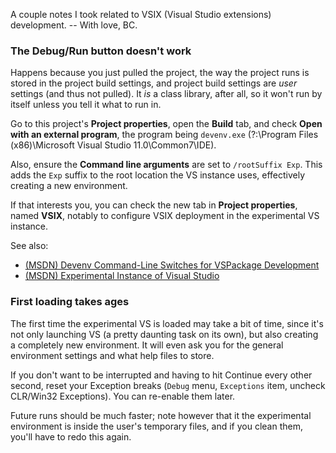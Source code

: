 A couple notes I took related to VSIX (Visual Studio extensions) development. -- With love, BC.

### The Debug/Run button doesn't work
Happens because you just pulled the project, the way the project runs is stored in the project build settings, and project build settings are *user* settings (and thus not pulled). It *is* a class library, after all, so it won't run by itself unless you tell it what to run in.

Go to this project's **Project properties**, open the **Build** tab, and check **Open with an external program**, the program being `devenv.exe` (?:\Program Files (x86)\Microsoft Visual Studio 11.0\Common7\IDE).

Also, ensure the **Command line arguments** are set to `/rootSuffix Exp`. This adds the `Exp` suffix to the root location the VS instance uses, effectively creating a new environment.

If that interests you, you can check the new tab in **Project properties**, named **VSIX**, notably to configure VSIX deployment in the experimental VS instance.

See also:

- [(MSDN) Devenv Command-Line Switches for VSPackage Development](http://msdn.microsoft.com/en-us/library/bb166507.aspx)
- [(MSDN) Experimental Instance of Visual Studio](http://msdn.microsoft.com/en-us/library/bb166560.aspx)


### First loading takes ages
The first time the experimental VS is loaded may take a bit of time, since it's not only launching VS (a pretty daunting task on its own), but also creating a completely new environment. It will even ask you for the general environment settings and what help files to store.

If you don't want to be interrupted and having to hit Continue every other second, reset your Exception breaks (`Debug` menu, `Exceptions` item, uncheck CLR/Win32 Exceptions). You can re-enable them later.

Future runs should be much faster; note however that it the experimental environment is inside the user's temporary files, and if you clean them, you'll have to redo this again.